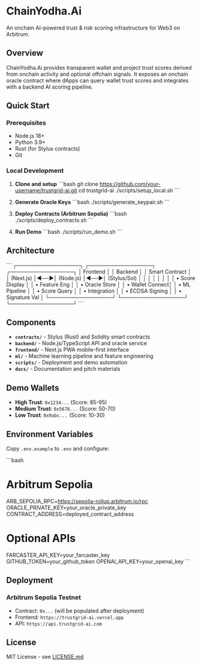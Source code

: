 # ChainYodha.Ai

An onchain AI-powered trust & risk scoring infrastructure for Web3 on Arbitrum.

## Overview

ChainYodha.Ai provides transparent wallet and project trust scores derived from onchain activity and optional offchain signals. It exposes an onchain oracle contract where dApps can query wallet trust scores and integrates with a backend AI scoring pipeline.

## Quick Start

### Prerequisites
- Node.js 18+
- Python 3.9+
- Rust (for Stylus contracts)
- Git

### Local Development

1. **Clone and setup**
\`\`\`bash
git clone https://github.com/your-username/trustgrid-ai.git
cd trustgrid-ai
./scripts/setup_local.sh
\`\`\`

2. **Generate Oracle Keys**
\`\`\`bash
./scripts/generate_keypair.sh
\`\`\`

3. **Deploy Contracts (Arbitrum Sepolia)**
\`\`\`bash
./scripts/deploy_contracts.sh
\`\`\`

4. **Run Demo**
\`\`\`bash
./scripts/run_demo.sh
\`\`\`

## Architecture

\`\`\`
┌─────────────────┐    ┌─────────────────┐    ┌─────────────────┐
│   Frontend      │    │    Backend      │    │  Smart Contract │
│   (Next.js)     │◄──►│   (Node.js)     │◄──►│   (Stylus/Sol)  │
│                 │    │                 │    │                 │
│ • Score Display │    │ • Feature Eng   │    │ • Oracle Store  │
│ • Wallet Connect│    │ • ML Pipeline   │    │ • Score Query   │
│ • Integration   │    │ • ECDSA Signing │    │ • Signature Val │
└─────────────────┘    └─────────────────┘    └─────────────────┘
\`\`\`

## Components

- **`contracts/`** - Stylus (Rust) and Solidity smart contracts
- **`backend/`** - Node.js/TypeScript API and oracle service
- **`frontend/`** - Next.js PWA mobile-first interface
- **`ml/`** - Machine learning pipeline and feature engineering
- **`scripts/`** - Deployment and demo automation
- **`docs/`** - Documentation and pitch materials

## Demo Wallets

- **High Trust**: `0x1234...` (Score: 85-95)
- **Medium Trust**: `0x5678...` (Score: 50-70)
- **Low Trust**: `0x9abc...` (Score: 10-30)

## Environment Variables

Copy `.env.example` to `.env` and configure:

\`\`\`bash
# Arbitrum Sepolia
ARB_SEPOLIA_RPC=https://sepolia-rollup.arbitrum.io/rpc
ORACLE_PRIVATE_KEY=your_oracle_private_key
CONTRACT_ADDRESS=deployed_contract_address

# Optional APIs
FARCASTER_API_KEY=your_farcaster_key
GITHUB_TOKEN=your_github_token
OPENAI_API_KEY=your_openai_key
\`\`\`

## Deployment

### Arbitrum Sepolia Testnet
- Contract: `0x...` (will be populated after deployment)
- Frontend: `https://trustgrid-ai.vercel.app`
- API: `https://api.trustgrid-ai.com`

## License

MIT License - see [LICENSE.md](LICENSE.md)
